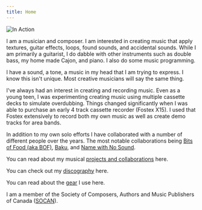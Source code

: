 ```yaml
---
title: Home
---
```


![In Action](/images/action/meWithMagicDaffodilsJuneConcertSeries.jpg)

I am a musician and composer. I am interested in creating music that apply textures, guitar effects, loops, found sounds, and accidental sounds.  While I am primarily a guitarist, I do dabble with other instruments such as double bass, my home made Cajon, and piano.   I also do some music programming.

I have a sound, a tone, a music in my head that I am trying to express.  I know this isn't unique.  Most creative musicians will say the same thing.  

I've always had an interest in creating and recording music.   Even as a young teen, I was experimenting creating music using multiple cassette decks to simulate overdubbing.   Things changed significantly when I was able to purchase an early 4 track cassette recorder (Fostex X15).   I used that Fostex extensively to record both my own music as well as create demo tracks for area bands.

In addition to my own solo efforts I have collaborated with a number of different people over the years.   The most notable collaborations being [Bits of Food (aka BOF)](/Projects/bitsoffood), [Baku](/Projects/baku), and [Name with No Sound](/Projects/namewithnosound).

You can read about my musical [projects and collaborations](/Projects) here.

You can check out my [discography](/Discography) here.

You can read about the [gear](/Gear) I use here.

I am a member of the Society of Composers, Authors and Music Publishers of Canada ([SOCAN](http://www.socan.ca)).



